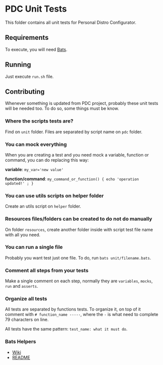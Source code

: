 # PDC Unit Tests

This folder contains all unit tests for Personal Distro Configurator.

## Requirements

To execute, you will need [Bats](https://github.com/bats-core/bats-core).

## Running

Just execute `run.sh` file.

## Contributing

Whenever something is updated from PDC project, probably these unit tests will be needed too. To do so, some things must be know.

### Where the scripts tests are?
Find on `unit` folder. Files are separated by script name on `pdc` folder.

### You can mock everything
When you are creating a test and you need mock a variable, function or command, you can do replacing this way:

**variable**: `my_var='new value'`

**function/command**: `my_command_or_function() { echo 'operation updated!' ; }`

### You can use utils scripts on helper folder
Create an utils script on `helper` folder.

### Resources files/folders can be created to do not do manually
On folder `resources`, create another folder inside with script test file name with all you need.

### You can run a single file
Probably you want test just one file. To do, run `bats unit/filename.bats`.

### Comment all steps from your tests
Make a single comment on each step, normally they are `variables`, `mocks`, `run` and `asserts`.

### Organize all tests
All tests are separated by functions tests. To organize it, on top of it comment with `# function_name -----`, where the `-` is what need to complete 79 characters on line.

All tests have the same pattern: `test_name: what it must do`.

### Bats Helpers

- [Wiki](https://github.com/bats-core/bats-core/wiki)
- [README](https://github.com/bats-core/bats-core/blob/master/README.md)
